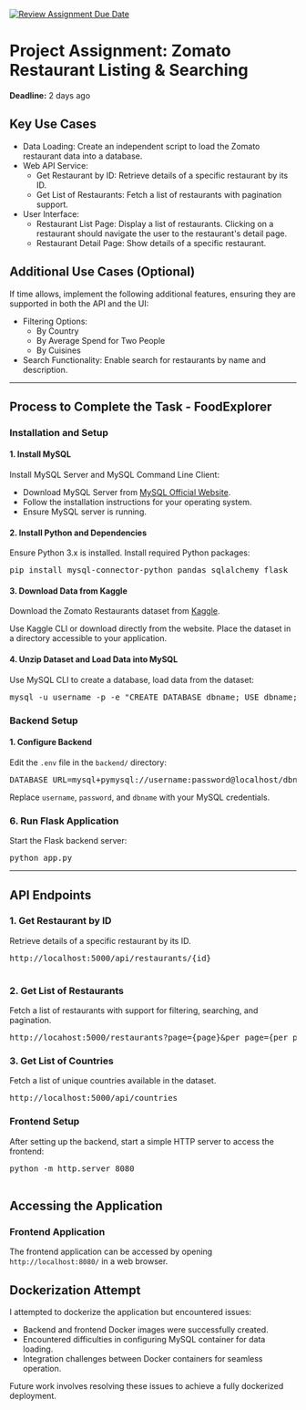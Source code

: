 [![Review Assignment Due Date](https://classroom.github.com/assets/deadline-readme-button-22041afd0340ce965d47ae6ef1cefeee28c7c493a6346c4f15d667ab976d596c.svg)](https://classroom.github.com/a/YKU87tP_)
# Project Assignment: Zomato Restaurant Listing & Searching
 




<p><strong>Deadline:</strong> 2 days ago</p>

<h2>Key Use Cases</h2>

<ul>
    <li>Data Loading: Create an independent script to load the Zomato restaurant data into a database.</li>
    <li>Web API Service:
        <ul>
            <li>Get Restaurant by ID: Retrieve details of a specific restaurant by its ID.</li>
            <li>Get List of Restaurants: Fetch a list of restaurants with pagination support.</li>
        </ul>
    </li>
    <li>User Interface:
        <ul>
            <li>Restaurant List Page: Display a list of restaurants. Clicking on a restaurant should navigate
                the user to the restaurant's detail page.</li>
            <li>Restaurant Detail Page: Show details of a specific restaurant.</li>
        </ul>
    </li>
</ul>

<h2>Additional Use Cases (Optional)</h2>
<p>If time allows, implement the following additional features, ensuring they are supported in both the API and the UI:</p>
<ul>
    <li>Filtering Options:
        <ul>
            <li>By Country</li>
            <li>By Average Spend for Two People</li>
            <li>By Cuisines</li>
        </ul>
    </li>
    <li>Search Functionality: Enable search for restaurants by name and description.</li>
</ul>

<hr>

<h2>Process to Complete the Task - FoodExplorer</h2>

<h3>Installation and Setup</h3>

<h4>1. Install MySQL</h4>
<p>Install MySQL Server and MySQL Command Line Client:</p>
<ul>
    <li>Download MySQL Server from <a href="https://dev.mysql.com/downloads/mysql/">MySQL Official Website</a>.</li>
    <li>Follow the installation instructions for your operating system.</li>
    <li>Ensure MySQL server is running.</li>
</ul>

<h4>2. Install Python and Dependencies</h4>
<p>Ensure Python 3.x is installed. Install required Python packages:</p>
<pre>
pip install mysql-connector-python pandas sqlalchemy flask
</pre>

<h4>3. Download Data from Kaggle</h4>
<p>Download the Zomato Restaurants dataset from <a href="https://www.kaggle.com/datasets/shrutimehta/zomato-restaurants-data">Kaggle</a>.</p>
<p>Use Kaggle CLI or download directly from the website. Place the dataset in a directory accessible to your application.</p>
</pre>

<h4>4. Unzip Dataset and Load Data into MySQL</h4>
<p>Use MySQL CLI to create a database, load data from the dataset:</p>
<pre>
mysql -u username -p -e "CREATE DATABASE dbname; USE dbname; SOURCE data/dataset.zip;"
</pre>


<h3>Backend Setup</h3>

<h4>1. Configure Backend</h4>
<p>Edit the <code>.env</code> file in the <code>backend/</code> directory:</p>
<pre>
DATABASE_URL=mysql+pymysql://username:password@localhost/dbname
</pre>
<p>Replace <code>username</code>, <code>password</code>, and <code>dbname</code> with your MySQL credentials.</p>


<h3>6. Run Flask Application</h3>
<p>Start the Flask backend server:</p>
<pre>
python app.py
</pre>

<hr>

<h2 id="api-endpoints">API Endpoints</h2>

<h3>1. Get Restaurant by ID</h3>
<p>Retrieve details of a specific restaurant by its ID.</p>
<pre>
http://localhost:5000/api/restaurants/{id}

</pre>

<h3>2. Get List of Restaurants</h3>
<p>Fetch a list of restaurants with support for filtering, searching, and pagination.</p>
<pre>
http://locahost:5000/restaurants?page={page}&per_page={per_page}&country={country}&min_cost={min_cost}&max_cost={max_cost}&cuisine={cuisine}&search={search}
</pre>

<h3>3. Get List of Countries</h3>
<p>Fetch a list of unique countries available in the dataset.</p>
<pre>
http://localhost:5000/api/countries
</pre>
<h3>Frontend Setup</h3>

<p>After setting up the backend, start a simple HTTP server to access the frontend:</p>
    <pre>
python -m http.server 8080
    </pre>
<h2>Accessing the Application</h2>



<h3>Frontend Application</h3>
    <p>The frontend application can be accessed by opening <code>http://localhost:8080/</code> in a web browser.</p>

<h2>Dockerization Attempt</h2>
<p>I attempted to dockerize the application but encountered issues:</p>
<ul>
    <li>Backend and frontend Docker images were successfully created.</li>
    <li>Encountered difficulties in configuring MySQL container for data loading.</li>
    <li>Integration challenges between Docker containers for seamless operation.</li>
</ul>
<p>Future work involves resolving these issues to achieve a fully dockerized deployment.</p>

</body>
</html>
